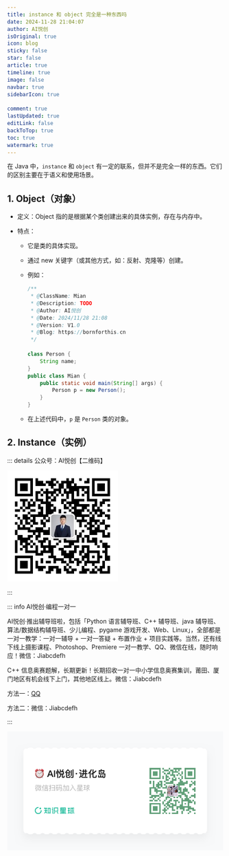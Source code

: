 ```yaml
---
title: instance 和 object 完全是一种东西吗
date: 2024-11-28 21:04:07
author: AI悦创
isOriginal: true
icon: blog
sticky: false
star: false
article: true
timeline: true
image: false
navbar: true
sidebarIcon: true

comment: true
lastUpdated: true 
editLink: false
backToTop: true
toc: true
watermark: true
---
```


在 Java 中，`instance` 和 `object` 有一定的联系，但并不是完全一样的东西。它们的区别主要在于语义和使用场景。

## 1. Object（对象）

- 定义：Object 指的是根据某个类创建出来的具体实例，存在与内存中。

- 特点：

    - 它是类的具体实现。

    - 通过 new 关键字（或其他方式，如：反射、克隆等）创建。

    - 例如：

        ```java
        /**
         * @ClassName: Mian
         * @Description: TODO
         * @Author: AI悦创
         * @Date: 2024/11/28 21:08
         * @Version: V1.0
         * @Blog: https://bornforthis.cn
         */
        
        class Person {
            String name;
        }
        public class Mian {
            public static void main(String[] args) {
                Person p = new Person();
            }
        }
        ```

    - 在上述代码中，`p` 是 `Person` 类的对象。

## 2. Instance（实例）

















::: details 公众号：AI悦创【二维码】

![](/gzh.jpg)

:::

::: info AI悦创·编程一对一

AI悦创·推出辅导班啦，包括「Python 语言辅导班、C++ 辅导班、java 辅导班、算法/数据结构辅导班、少儿编程、pygame 游戏开发、Web、Linux」，全部都是一对一教学：一对一辅导 + 一对一答疑 + 布置作业 + 项目实践等。当然，还有线下线上摄影课程、Photoshop、Premiere 一对一教学、QQ、微信在线，随时响应！微信：Jiabcdefh

C++ 信息奥赛题解，长期更新！长期招收一对一中小学信息奥赛集训，莆田、厦门地区有机会线下上门，其他地区线上。微信：Jiabcdefh

方法一：[QQ](http://wpa.qq.com/msgrd?v=3&uin=1432803776&site=qq&menu=yes)

方法二：微信：Jiabcdefh

:::

![](/zsxq.jpg)
